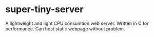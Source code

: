 # super-tiny-server
A lightweight and light CPU consumtion web server. Written in C for performance. Can host static webpage without problem.
